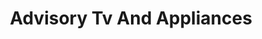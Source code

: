 ---
title: "Advisory Tv And Appliances"
url: /charlotte/advisory-tv-and-appliances/
shop: appliance
---